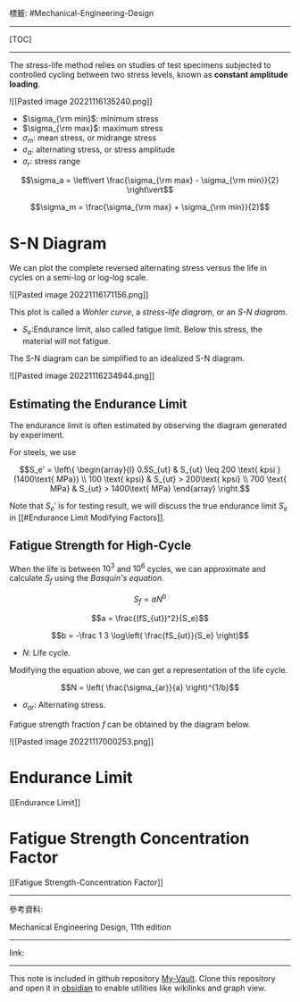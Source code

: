 標籤: #Mechanical-Engineering-Design 

---

[TOC]

---

The stress-life method relies on studies of test specimens subjected to controlled cycling between two stress levels, known as **constant amplitude loading**.

![[Pasted image 20221116135240.png]]

- $\sigma_{\rm min}$: minimum stress
- $\sigma_{\rm max}$: maximum stress
- $\sigma_{m}$: mean stress, or midrange stress
- $\sigma_a$: alternating stress, or stress amplitude
- $\sigma_r$: stress range

$$\sigma_a = \left\vert
	\frac{\sigma_{\rm max} - \sigma_{\rm min}}{2}
\right\vert$$

$$\sigma_m = \frac{\sigma_{\rm max} + \sigma_{\rm min}}{2}$$

# S-N Diagram

We can plot the complete reversed alternating stress versus the life in cycles on a semi-log or log-log scale.

![[Pasted image 20221116171156.png]]

This plot is called a *Wohler curve*, a *stress-life diagram*, or an *S-N diagram*.

- $S_e$:Endurance limit, also called fatigue limit. Below this stress, the material will not fatigue.

The S-N diagram can be simplified to an idealized S-N diagram.

![[Pasted image 20221116234944.png]]

## Estimating the Endurance Limit

The endurance limit is often estimated by observing the diagram generated by experiment.

For steels, we use

$$S_e' = 
\left\{
	\begin{array}{l}
		0.5S_{ut} & S_{ut} \leq 200 \text{ kpsi } (1400\text{ MPa}) \\
		100 \text{ kpsi} & S_{ut} > 200\text{ kpsi} \\
		700 \text{ MPa} & S_{ut} > 1400\text{ MPa}
	\end{array}
\right.$$

Note that $S_e'$ is for testing result, we will discuss the true endurance limit $S_e$ in [[#Endurance Limit Modifying Factors]].

## Fatigue Strength for High-Cycle

When the life is between $10^3$ and $10^6$ cycles, we can approximate and calculate $S_f$ using the *Basquin's equation*.

$$S_f = aN^b$$

$$a = \frac{(fS_{ut})^2}{S_e}$$

$$b = -\frac 1 3 \log\left(
	\frac{fS_{ut}}{S_e}
\right)$$

- $N$: Life cycle.

Modifying the equation above, we can get a representation of the life cycle.

$$N = \left(
	\frac{\sigma_{ar}}{a}
\right)^{1/b}$$

- $\sigma_{ar}$: Alternating stress.

Fatigue strength fraction $f$ can be obtained by the diagram below.

![[Pasted image 20221117000253.png]]

# Endurance Limit

[[Endurance Limit]]

# Fatigue Strength Concentration Factor

[[Fatigue Strength-Concentration Factor]]

---

參考資料:

Mechanical Engineering Design, 11th edition

---

link:


---

This note is included in github repository [My-Vault](https://github.com/LittleD3092/My-Vault.git). Clone this repository and open it in [obsidian](https://obsidian.md/) to enable utilities like wikilinks and graph view.